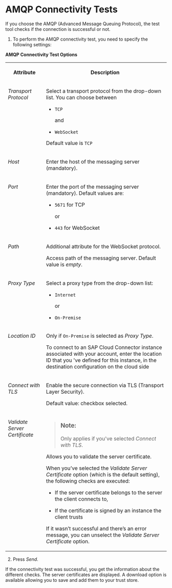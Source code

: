 <!-- loio01cb360e45ea4890954d193da49aed9c -->

# AMQP Connectivity Tests

If you choose the AMQP \(Advanced Message Queuing Protocol\), the test tool checks if the connection is successful or not.

1. To perform the AMQP connectivity test, you need to specify the following settings:

**AMQP Connectivity Test Options**


<table>
<tr>
<th valign="top">

Attribute

</th>
<th valign="top">

Description

</th>
</tr>
<tr>
<td valign="top">

*Transport Protocol*

</td>
<td valign="top">

Select a transport protocol from the drop-down list. You can choose between

-   `TCP` 

    and

-   `WebSocket`

Default value is `TCP`

</td>
</tr>
<tr>
<td valign="top">

*Host* 

</td>
<td valign="top">

Enter the host of the messaging server \(mandatory\).

</td>
</tr>
<tr>
<td valign="top">

*Port*

</td>
<td valign="top">

Enter the port of the messaging server \(mandatory\). Default values are:

-   `5671` for TCP

    or

-   `443` for WebSocket



</td>
</tr>
<tr>
<td valign="top">

*Path*

</td>
<td valign="top">

Additional attribute for the WebSocket protocol.

Access path of the messaging server. Default value is *empty*.

</td>
</tr>
<tr>
<td valign="top">

*Proxy Type*

</td>
<td valign="top">

Select a proxy type from the drop-down list:

-   `Internet` 

    or

-   `On-Premise`



</td>
</tr>
<tr>
<td valign="top">

*Location ID* 

</td>
<td valign="top">

Only if `On-Premise` is selected as *Proxy Type*.

To connect to an SAP Cloud Connector instance associated with your account, enter the location ID that you 've defined for this instance, in the destination configuration on the cloud side

</td>
</tr>
<tr>
<td valign="top">

*Connect with TLS*

</td>
<td valign="top">

Enable the secure connection via TLS \(Transport Layer Security\).

Default value: checkbox selected.

</td>
</tr>
<tr>
<td valign="top">

*Validate Server Certificate*

</td>
<td valign="top">

> ### Note:  
> Only applies if you've selected *Connect with TLS*.

Allows you to validate the server certificate.

When you’ve selected the *Validate Server Certificate* option \(which is the default setting\), the following checks are executed:

-   If the server certificate belongs to the server the client connects to,

-   If the certificate is signed by an instance the client trusts


If it wasn’t successful and there’s an error message, you can unselect the *Validate Server Certificate* option.

</td>
</tr>
</table>

2. Press *Send*.

If the connectivity test was successful, you get the information about the different checks. The server certificates are displayed. A download option is available allowing you to save and add them to your trust store.

